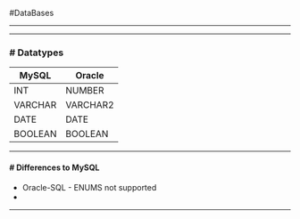 #DataBases 

---



---
### # Datatypes

| MySQL   | Oracle   |
| ------- | -------- |
| INT     | NUMBER   |
| VARCHAR | VARCHAR2 |
| DATE    | DATE     |
| BOOLEAN | BOOLEAN  |

---
#### # Differences to MySQL

- Oracle-SQL - ENUMS not supported
- 

---
